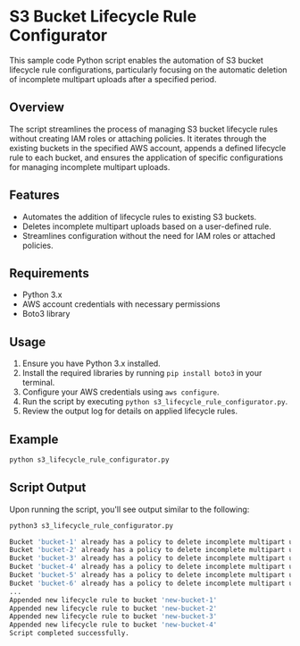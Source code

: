 # S3 Bucket Lifecycle Rule Configurator

This sample code Python script enables the automation of S3 bucket lifecycle rule configurations, particularly focusing on the automatic deletion of incomplete multipart uploads after a specified period. 

## Overview

The script streamlines the process of managing S3 bucket lifecycle rules without creating IAM roles or attaching policies. It iterates through the existing buckets in the specified AWS account, appends a defined lifecycle rule to each bucket, and ensures the application of specific configurations for managing incomplete multipart uploads.

## Features

- Automates the addition of lifecycle rules to existing S3 buckets.
- Deletes incomplete multipart uploads based on a user-defined rule.
- Streamlines configuration without the need for IAM roles or attached policies.

## Requirements

- Python 3.x
- AWS account credentials with necessary permissions
- Boto3 library

## Usage

1. Ensure you have Python 3.x installed.
2. Install the required libraries by running `pip install boto3` in your terminal.
3. Configure your AWS credentials using `aws configure`.
4. Run the script by executing `python s3_lifecycle_rule_configurator.py`.
5. Review the output log for details on applied lifecycle rules.

## Example

```bash
python s3_lifecycle_rule_configurator.py
```

## Script Output

Upon running the script, you'll see output similar to the following:

```bash
python3 s3_lifecycle_rule_configurator.py

Bucket 'bucket-1' already has a policy to delete incomplete multipart uploads.
Bucket 'bucket-2' already has a policy to delete incomplete multipart uploads.
Bucket 'bucket-3' already has a policy to delete incomplete multipart uploads.
Bucket 'bucket-4' already has a policy to delete incomplete multipart uploads.
Bucket 'bucket-5' already has a policy to delete incomplete multipart uploads.
Bucket 'bucket-6' already has a policy to delete incomplete multipart uploads.
...
Appended new lifecycle rule to bucket 'new-bucket-1'
Appended new lifecycle rule to bucket 'new-bucket-2'
Appended new lifecycle rule to bucket 'new-bucket-3'
Appended new lifecycle rule to bucket 'new-bucket-4'
Script completed successfully.
```